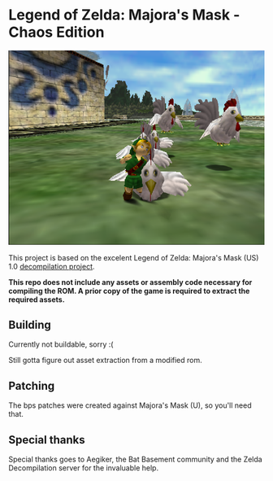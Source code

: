 # Legend of Zelda: Majora's Mask - Chaos Edition

![The chicken have arisen](/media/thumbnail1.png)

This project is based on the excelent Legend of Zelda: Majora's Mask (US) 1.0 [decompilation project](https://github.com/zeldaret/mm). 

**This repo does not include any assets or assembly code necessary for compiling the ROM. A prior copy of the game is required to extract the required assets.**

## Building
Currently not buildable, sorry :(

Still gotta figure out asset extraction from a modified rom.

## Patching
The bps patches were created against Majora's Mask (U), so you'll need that.

## Special thanks 
Special thanks goes to Aegiker, the Bat Basement community and the Zelda Decompilation server for the invaluable help.